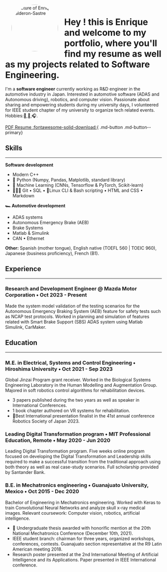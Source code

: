 [//]: # (conda activate ecs_portfolio)
[//]: # (python -m mkdocs serve) 
[//]: # (pip install mkdocs-material) 

<img alt="Picture of Enrique Calderon-Sastre" height="150px" width="150px"  src="https://media.licdn.com/dms/image/v2/D5603AQF0f6imWL_MZA/profile-displayphoto-shrink_800_800/profile-displayphoto-shrink_800_800/0/1719557555336?e=1729123200&v=beta&t=K8ufKI4L6NNB4KqW1g7p_wuOpoaWvdAnUWSj9KRxZAY" align="left" hspace="20px" style="border-radius: 50%;">

# Hey ! this is Enrique and welcome to my portfolio, where you'll find my resume as well as my projects related to Software Engineering. 

<p>
I'm a <b>software engineer</b> currently working as R&D engineer in the automotive industry in Japan. Interested in automotive software (ADAS and Autonomous driving), robotics, and computer vision. Passionate about sharing and empowering students during my university days, I volunteered for IEEE student chapter of my university to organize tech related events. <br> Hobbies:🏀,🏐,🎧. 
</p>

[PDF Resume :fontawesome-solid-download:](https://drive.google.com/file/d/1C1Ag2yblmY1eCf9KK_1wazmsP2e8xIIj/view?usp=sharing){ .md-button .md-button--primary}

## **Skills**
------------------------------------
**Software development** 
<ul>
<li> Modern C++ </li> 
<li> 🐍 Python (Numpy, Pandas, Matplotlib, standard library)</li> 
<li> 🤖 Machine Learning (CNNs, Tensorflow & PyTorch, Scikit-learn) </li> 
<li> 🧑🏻‍💻 Git • SQL • 🐧Linux CLI & Bash scripting • HTML and CSS • Markdown</li>
</ul>

**🏎️ Automotive development** 
<ul>
<li> ADAS systems</li> 
<li> Autonomous Emergency Brake (AEB)</li> 
<li> Brake Systems </li> 
<li> Matlab & Simulink </li> 
<li> CAN • Ethernet  </li>
</ul>

**Other:**
Spanish (mother tongue), English native (TOEFL 560 | TOEIC 960), Japanese (business proficiency), French (B1).

## **Experience**
--------------------------------
### Research and Development Engineer @ Mazda Motor Corporation  • Oct 2023 - Present
Made the system model validation of the testing scenarios for the Autonomous Emergency Braking System (AEB) feature for safety tests such as NCAP test protocols. Worked in planning and simulation of features related with Smart Brake Support (SBS) ADAS system using Matlab Simulink, CarMaker.

## **Education**
------------------------------------
### M.E. in Electrical, Systems and Control Engineering • Hiroshima University • Oct 2021 - Sep 2023
Global Jinzai Program grant receiver. Worked in the Biological Systems Engineering Laboratory in the Human Modelling and Augmentation Group. Majored in soft robotics control algorithms for rehabilitation devices.

* 3 papers published during the two years as well as speaker in International Conferences.
* 1 book chapter authored on VR systems for rehabilitation.
* 🥈Best International presentation finalist in the 41st annual conference Robotics Society of Japan 2023.

### Leading Digital Transformation program • MIT Professional Education, Remote • May 2020 - Jun 2020
Leading Digital Transformation program. Five weeks online program focused on developing the Digital Transformation and Leadership skills required to make a successful transition from the traditional approach using both theory as well as real case-study scenarios. Full scholarship provided by Santander Bank.

### B.E. in Mechatronics engineering • Guanajuato University, Mexico • Oct 2015 - Dec 2020
Bachelor of Engineering in Mechatronics engineering. Worked with Keras to train Convolutional Neural Networks and analyze skull x-ray medical images. Relevant coursework: Computer vision, robotics, artificial intelligence. 

* 🥈 Undergraduate thesis awarded with honorific mention at the 20th National Mechatronics Conference (December 10th, 2021).
* IEEE student branch: chairman for three years, organized workshops, conferences, contests. Guanajuato section representative at the R9 Latin American meeting 2018.
* Research poster presented at the 2nd International Meeting of Artificial Intelligence and its Applications. Paper presented in IEEE International conference. 